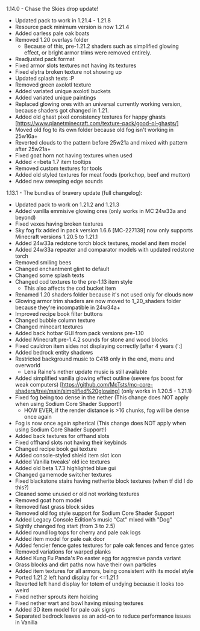 1.14.0 - Chase the Skies drop update!
- Updated pack to work in 1.21.4 - 1.21.8
- Resource pack minimum version is now 1.21.4
- Added oarless pale oak boats
- Removed 1.20 overlays folder
	- Because of this, pre-1.21.2 shaders such as simplified glowing effect, or bright armor trims were removed entirely.
- Readjusted pack format
- Fixed armor slots textures not having its textures
- Fixed elytra broken texture not showing up
- Updated splash texts :P
- Removed green axolotl texture
- Added variated unique axolotl buckets
- Added variated unique paintings
- Replaced glowing ores with an universal currently working version, because shaders got changed in 1.21.
- Added old ghast pixel consistency textures for happy ghasts [https://www.planetminecraft.com/texture-pack/good-ol-ghasts/]
- Moved old fog to its own folder because old fog isn't working in 25w16a+
- Reverted clouds to the pattern before 25w21a and mixed with pattern after 25w21a+
- Fixed goat horn not having textures when used
- Added <=beta 1.7 item tooltips
- Removed custom textures for tools
- Added old styled textures for meat foods (porkchop, beef and mutton)
- Added new sweeping edge sounds

1.13.1 - The bundles of bravery update (full changelog):

- Updated pack to work on 1.21.2 and 1.21.3
- Added vanilla emmisive glowing ores (only works in MC 24w33a and beyond)
- Fixed vexes having broken textures
- Sky fog fix added in pack version 1.6.6 [MC-227139] now only supports Minecraft versions 1.20.5 to 1.21.1
- Added 24w33a redstone torch block textures, model and item model
- Added 24w33a repeater and comparator models with updated redstone torch
- Removed smiling bees
- Changed enchantment glint to default
- Changed some splash texts
- Changed cod textures to the pre-1.13 item style
	- This also affects the cod bucket item
- Renamed 1.20 shaders folder because it's not used only for clouds now
- Glowing armor trim shaders are now moved to 1_20_shaders folder because they're incompatible in 24w34a+
- Improved recipe book filter buttons
- Changed bubble column texture
- Changed minecart textures
- Added back hotbar GUI from pack versions pre-1.10
- Added Minecraft pre-1.4.2 sounds for stone and wood blocks
- Fixed cauldron item sides not displaying correctly [after 4 years (':]
- Added bedrock entity shadows
- Restricted background music to C418 only in the end, menu and overworld
	- Lena Raine's nether update music is still available
- Added simplified vanilla glowing effect outline (severe fps boost for weak computers)
[https://github.com/McTsts/mc-core-shaders/tree/main/simplified%20glowing] (only works in 1.20.5 - 1.21.1)
- Fixed fog being too dense in the nether (This change does NOT apply when using Sodium Core Shader Support!)
	- HOW EVER, if the render distance is >16 chunks, fog will be dense once again
- Fog is now once again spherical (This change does NOT apply when using Sodium Core Shader Support!)
- Added back textures for offhand slots
- Fixed offhand slots not having their keybinds
- Changed recipe book gui texture
- Added console-styled shield item slot icon
- Added Vanilla tweaks' old ice textures
- Added old beta 1.7.3 highlighted blue gui
- Changed gamemode switcher textures
- Fixed blackstone stairs having netherite block textures (when tf did I do this?)
- Cleaned some unused or old not working textures
- Removed goat horn model
- Removed fast grass block sides
- Removed old fog style support for Sodium Core Shader Support
- Added Legacy Console Edition's music "Cat" mixed with "Dog"
- Sightly changed fog start (from 3 to 2.5)
- Added round log tops for cherry and pale oak logs
- Added item model for pale oak door
- Added fencier fence gates textures for pale oak fences and fence gates
- Removed variations for warped planks
- Added Kung Fu Panda's Po easter egg for aggresive panda variant
- Grass blocks and dirt paths now have their own particles
- Added item textures for all armors, being consistent with its model style
- Ported 1.21.2 left hand display for <=1.21.1
- Reverted left hand display for totem of undying because it looks too weird
- Fixed nether sprouts item holding
- Fixed nether wart and bowl having missing textures
- Added 3D item model for pale oak signs
- Separated bedrock leaves as an add-on to reduce performance issues in Vanilla
